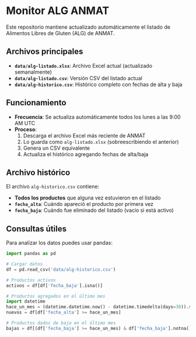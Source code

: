# Monitor ALG ANMAT

Este repositorio mantiene actualizado automáticamente el listado de Alimentos Libres de Gluten (ALG) de ANMAT.

## Archivos principales

- **`data/alg-listado.xlsx`**: Archivo Excel actual (actualizado semanalmente)
- **`data/alg-listado.csv`**: Versión CSV del listado actual
- **`data/alg-historico.csv`**: Histórico completo con fechas de alta y baja

## Funcionamiento

- **Frecuencia**: Se actualiza automáticamente todos los lunes a las 9:00 AM UTC
- **Proceso**: 
  1. Descarga el archivo Excel más reciente de ANMAT
  2. Lo guarda como `alg-listado.xlsx` (sobreescribiendo el anterior)
  3. Genera un CSV equivalente
  4. Actualiza el histórico agregando fechas de alta/baja

## Archivo histórico

El archivo `alg-historico.csv` contiene:
- **Todos los productos** que alguna vez estuvieron en el listado
- **`fecha_alta`**: Cuándo apareció el producto por primera vez
- **`fecha_baja`**: Cuándo fue eliminado del listado (vacío si está activo)

## Consultas útiles

Para analizar los datos puedes usar pandas:

```python
import pandas as pd

# Cargar datos
df = pd.read_csv('data/alg-historico.csv')

# Productos activos
activos = df[df['fecha_baja'].isna()]

# Productos agregados en el último mes
import datetime
hace_un_mes = (datetime.datetime.now() - datetime.timedelta(days=30)).strftime('%Y-%m-%d')
nuevos = df[df['fecha_alta'] >= hace_un_mes]

# Productos dados de baja en el último mes
bajas = df[(df['fecha_baja'] >= hace_un_mes) & df['fecha_baja'].notna()]
